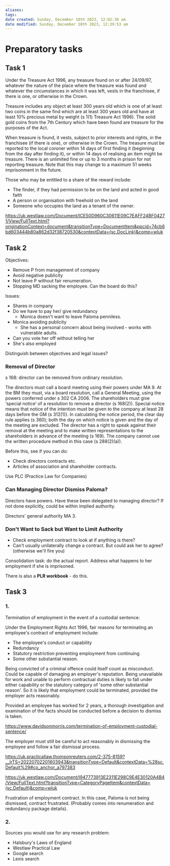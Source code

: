```yaml
---
aliases: 
tags: 
date created: Sunday, December 10th 2023, 12:02:30 am
date modified: Sunday, December 10th 2023, 12:39:53 am
---
```


# Preparatory tasks

## Task 1

Under the Treasure Act 1996, any treasure found on or after 24/09/97, whatever the nature of the place where the treasure was found and whatever the circumstances in which it was left, vests in the franchisee, if there is one, or otherwise in the Crown.

Treasure includes any object at least 300 years old which is one of at least two coins in the same find which are at least 300 years old and have at least 10% precious metal by weight (s 1(1) Treasure Act 1996). The solid gold coins from the 7th Century which have been found are treasure for the purposes of the Act.

When treasure is found, it vests, subject to prior interests and rights, in the franchisee (if there is one), or otherwise in the Crown. The treasure must be reported to the local coroner within 14 days of first finding it (beginning from the day after finding it), or within 14 days of realising an item might be treasure. There is an unlimited fine or up to 3 months in prison for not reporting treasure. Note that this may change to a maximum 51 weeks imprisonment in the future.

Those who may be entitled to a share of the reward include:

- The finder, if they had permission to be on the land and acted in good faith
- A person or organisation with freehold on the land
- Someone who occupies the land as a tenant of the owner.

<https://uk.westlaw.com/Document/ICE50D960C30611E09C7EAFF24BF04271/View/FullText.html?originationContext=document&transitionType=DocumentItem&ppcid=74cb6bd603444b80a862d32f38720530&contextData=(sc.DocLink)&comp=wluk>

## Task 2

Objectives:

- Remove P from management of company
- Avoid negative publicity
- Not leave P without fair renumeration.
- Stopping MD sacking the employee. Can the board do this?

Issues:

- Shares in company
- Do we have to pay her/ give redundancy
	- Monica doesn't want to leave Paloma penniless.
- Monica avoiding publicity
	- She has a personal concern about being involved - works with vulnerable adults.
- Can you vote her off without telling her
- She's also employed

Distinguish between objectives and legal issues?

### Removal of Director

s 168: director can be removed from ordinary resolution.

The directors must call a board meeting using their powers under MA 9. At the BM they must, via a board resolution, call a General Meeting, using the powers conferred under s 302 CA 2006. The shareholders must give ‘special notice’ of a resolution to remove a director (s 168(2)). Special notice means that notice of the intention must be given to the company at least 28 days before the GM (s 312(1)). In calculating the notice period, the clear day rule applies (s 360); both the day on which notice is given and the day of the meeting are excluded. The director has a right to speak against their removal at the meeting and to make written representations to the shareholders in advance of the meeting (s 169). The company cannot use the written procedure method in this case (s 288(2)(a)).

Before this, see if you can do:

- Check directors contracts etc.
- Articles of association and shareholder contracts.

Use PLC (Practice Law for Companies)

### Can Managing Director Dismiss Paloma?

Directors have powers. Have these been delegated to managing director? If not done explicitly, could be within implied authority.

Directors' general authority MA 3.

### Don't Want to Sack but Want to Limit Authority

- Check employment contract to look at if anything is there?
- Can't usually unilaterally change a contract. But could ask her to agree? (otherwise we'll fire you)

Consolidation task: do the actual report. Address what happens to her employment if she is imprisoned.

There is also a **PLR workbook** - do this.

## Task 3

### 1.

Termination of employment in the event of a custodial sentence:

Under the Employment Rights Act 1996, fair reasons for terminating an employee's contract of employment include:

- The employee's conduct or capability
- Redundancy
- Statutory restriction preventing employment from continuing
- Some other substantial reason.

Being convicted of a criminal offence could itself count as misconduct. Could be capable of damaging an employer's reputation. Being unavailable for work and unable to perform contractual duties is likely to fall under either capability or the statutory category of 'some other substantial reason'. So it is likely that employment could be terminated, provided the employer acts reasonably.

Provided an employee has worked for 2 years, a thorough investigation and examination of the facts should be conducted before a decision to dismiss is taken.

<https://www.davidsonmorris.com/termination-of-employment-custodial-sentence/>

The employer must still be careful to act reasonably in dismissing the employee and follow a fair dismissal process.

<https://uk.practicallaw.thomsonreuters.com/2-375-8159?__lrTS=20220702201603943&transitionType=Default&contextData=%28sc.Default%29#co_anchor_a797383>

<https://uk.westlaw.com/Document/I947773913E2311E298C9E4E30120A4B4/View/FullText.html?transitionType=CategoryPageItem&contextData=(sc.Default)&comp=wluk>

Frustration of employment contract. In this case, Paloma is not being dismissed, contract frustrated. (Probably comes into renumeration and redundancy package details).

### 2.

Sources you would use for any research problem:

- Halsbury's Laws of England
- Westlaw Practical Law
- Google search
- Lexis search
